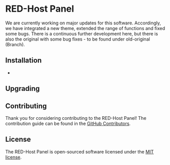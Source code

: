 # RED-Host Panel

We are currently working on major updates for this software. Accordingly, we have integrated a new theme, extended the range of functions and fixed some bugs. There is a continuous further development here, but there is also the original with some bug fixes - to be found under old-original (Branch).

## Installation
-

## Upgrading


## Contributing

Thank you for considering contributing to the RED-Host Panel! The contribution guide can be found in the [GitHub Contributors](https://github.com/BSchleyer/redhost-panel/graphs/contributors).

## License
The RED-Host Panel is open-sourced software licensed under the [MIT license](https://opensource.org/licenses/MIT).

